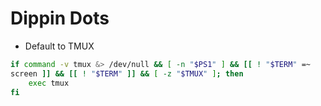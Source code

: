 # Dippin Dots

* Default to TMUX
```bash
if command -v tmux &> /dev/null && [ -n "$PS1" ] && [[ ! "$TERM" =~
screen ]] && [[ ! "$TERM" ]] && [ -z "$TMUX" ]; then
    exec tmux
fi
```
